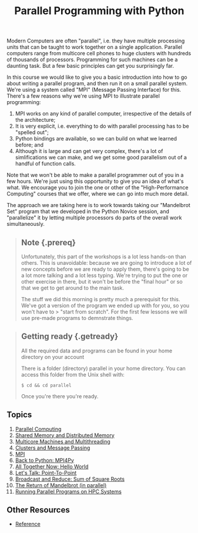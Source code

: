 ﻿---
layout: page
title: Parallel Programming with Python
---

Modern Computers are often "parallel", i.e. they have multiple processing units that can be taught to work together on a single application. Parallel computers range from multicore cell phones to huge clusters with hundreds of thousands of processors. Programming for such machines can be a daunting task. But a few basic principles can get you surprisingly far.

In this course we would like to give you a basic introduction into how to go about writing a parallel program, and then run it on a small parallel system. We're using a system called "MPI" (Message Passing Interface) for this. There's a few reasons why we're using MPI to illustrate parallel programming:

1.  MPI works on any kind of parallel computer, irrespective of the details of the architecture;
2.  It is very explicit, i.e. everything to do with parallel processing has to be "spelled out";
3.  Python bindings are available, so we can build on what we learned before; and
4.  Although it is large and can get very complex, there's a lot of simlifications we can make, and we get some good parallelism out of a handful of function calls.

Note that we won't be able to make a parallel programmer out of you in a few hours. We're just using this opportunity to give you an idea of what's what. We encourage you to join the one or other of the "High-Performance Computing" courses that we offer, where we can go into much more detail.

The approach we are taking here is to work towards taking our "Mandelbrot Set" program that we developed in the Python Novice session, and "parallelize" it by letting multiple processors do parts of the overall work simultaneously.

> ## Note {.prereq}
>
> Unfortunately, this part of the workshops is a lot less hands-on than others. This is unavoidable: because we are going to introduce 
> a lot of new concepts before we are ready to apply them, there's going to be a lot more talking and a lot less typing. We're trying 
> to put the one or other exercise in there, but it won't be before the "final hour" or so that we get to get around to the main task.
>
> The stuff we did this morning is pretty much a prerequisit for this. We've got a version of the program we ended up with for you, so you won't have to > "start from scratch". For the first few lessons we will use pre-made programs to demnstrate things.

> ## Getting ready {.getready}
>
> All the required data and programs can be found in your home directory on your account
>
> There is a folder (directory) parallel in your home directory.
> You can access this folder from the Unix shell with:
>
> ~~~ {.input}
> $ cd && cd parallel
> ~~~
>
> Once you're there you're ready.

## Topics

1.  [Parallel Computing](01-parallel.html)
2.  [Shared Memory and Distributed Memory](02-smdm.html)
3.  [Multicore Machines and Multithreading](03-multicore.html)
4.  [Clusters and Message Passing](04-clusters.html)
5.  [MPI](05-mpi.html)
6.  [Back to Python: MPI4Py](06-mpi4py.html)
7.  [All Together Now: Hello World](07-hello.html)
8.  [Let's Talk: Point-To-Point](08-p2p.html)
9.  [Broadcast and Reduce: Sum of Square Roots](09-rootsum.html)
10. [The Return of Mandelbrot (in parallel)](10-mandel.html)
11. [Running Parallel Programs on HPC Systems](11-hpc.html)


## Other Resources

*   [Reference](reference.html)
